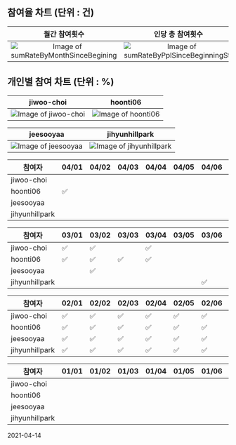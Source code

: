## 참여율 차트 (단위 : 건)
|월간 참여횟수|인당 총 참여횟수|
|:-:|:-:
|![Image of sumRateByMonthSinceBegining](https://quickchart.io/chart?c={"type":"bar","data":{"labels":["202101","202102","202103","202104"],"datasets":[{"backgroundColor":"rgb(75,192,192)","data":[32,66,53,1]}]},"options":{"legend":{"display":false}}})|![Image of sumRateByPplSinceBeginningStr](https://quickchart.io/chart?c={"type":"bar","data":{"labels":["jiwoo-choi","hoonti06","jeesooyaa","jihyunhillpark"],"datasets":[{"backgroundColor":"rgb(255,99,132)","data":[45,52,34,21]}]},"options":{"legend":{"display":false}}})
## 개인별 참여 차트 (단위 : %)
|jiwoo-choi|hoonti06
|:-:|:-:
|![Image of jiwoo-choi](https://quickchart.io/chart?c={"type":"bar","data":{"labels":["2021-01","2021-02","2021-03","2021-04"],"datasets":[{"backgroundColor":"rgb(54,162,235)","data":[26,71,55,0]}]},"options":{"legend":{"display":false},"scales":{"yAxes":[{"ticks":{"stepSize":5,"min":0,"max":100}}]}}})|![Image of hoonti06](https://quickchart.io/chart?c={"type":"bar","data":{"labels":["2021-01","2021-02","2021-03","2021-04"],"datasets":[{"backgroundColor":"rgb(54,162,235)","data":[29,75,68,3]}]},"options":{"legend":{"display":false},"scales":{"yAxes":[{"ticks":{"stepSize":5,"min":0,"max":100}}]}}})

|jeesooyaa|jihyunhillpark
|:-:|:-:
|![Image of jeesooyaa](https://quickchart.io/chart?c={"type":"bar","data":{"labels":["2021-01","2021-02","2021-03","2021-04"],"datasets":[{"backgroundColor":"rgb(54,162,235)","data":[26,50,39,0]}]},"options":{"legend":{"display":false},"scales":{"yAxes":[{"ticks":{"stepSize":5,"min":0,"max":100}}]}}})|![Image of jihyunhillpark](https://quickchart.io/chart?c={"type":"bar","data":{"labels":["2021-01","2021-02","2021-03","2021-04"],"datasets":[{"backgroundColor":"rgb(54,162,235)","data":[23,39,10,0]}]},"options":{"legend":{"display":false},"scales":{"yAxes":[{"ticks":{"stepSize":5,"min":0,"max":100}}]}}})

참여자|04/01|04/02|04/03|04/04|04/05|04/06|04/07|04/08|04/09|04/10|04/11|04/12|04/13|04/14|04/15|04/16|04/17|04/18|04/19|04/20|04/21|04/22|04/23|04/24|04/25|04/26|04/27|04/28|04/29|04/30
|--|--|--|--|--|--|--|--|--|--|--|--|--|--|--|--|--|--|--|--|--|--|--|--|--|--|--|--|--|--|--
jiwoo-choi| | | | | | | | | | | | | | | | | | | | | | | | | | | | | | 
hoonti06|✅| | | | | | | | | | | | | | | | | | | | | | | | | | | | | 
jeesooyaa| | | | | | | | | | | | | | | | | | | | | | | | | | | | | | 
jihyunhillpark| | | | | | | | | | | | | | | | | | | | | | | | | | | | | | 

참여자|03/01|03/02|03/03|03/04|03/05|03/06|03/07|03/08|03/09|03/10|03/11|03/12|03/13|03/14|03/15|03/16|03/17|03/18|03/19|03/20|03/21|03/22|03/23|03/24|03/25|03/26|03/27|03/28|03/29|03/30|03/31
|--|--|--|--|--|--|--|--|--|--|--|--|--|--|--|--|--|--|--|--|--|--|--|--|--|--|--|--|--|--|--|--
jiwoo-choi|✅|✅| |✅| | |✅| |✅|✅| | |✅| |✅|✅|✅|✅| | | |✅|✅|✅|✅|✅| |✅| | | 
hoonti06|✅|✅|✅|✅| | | |✅| |✅|✅|✅| | |✅|✅|✅|✅| |✅| |✅|✅|✅|✅|✅|✅| |✅|✅| 
jeesooyaa| |✅| | | | | |✅|✅| | | | | |✅|✅|✅|✅|✅| |✅| | | | | | |✅|✅| |✅
jihyunhillpark| | | | | |✅| | | | | | | | | |✅| | | | | | | | | | | | |✅| | 

참여자|02/01|02/02|02/03|02/04|02/05|02/06|02/07|02/08|02/09|02/10|02/11|02/12|02/13|02/14|02/15|02/16|02/17|02/18|02/19|02/20|02/21|02/22|02/23|02/24|02/25|02/26|02/27|02/28
|--|--|--|--|--|--|--|--|--|--|--|--|--|--|--|--|--|--|--|--|--|--|--|--|--|--|--|--|--
jiwoo-choi|✅|✅|✅|✅|✅|✅| |✅| |✅| | | | |✅|✅|✅|✅|✅|✅| |✅|✅|✅|✅|✅| |✅
hoonti06|✅|✅|✅|✅|✅|✅| |✅|✅|✅| |✅| | |✅|✅|✅|✅|✅|✅| |✅|✅|✅|✅|✅| | 
jeesooyaa|✅|✅|✅|✅|✅|✅| | |✅| |✅| |✅| |✅| |✅|✅| |✅| | |✅| | | | | 
jihyunhillpark|✅|✅|✅|✅|✅|✅| |✅| |✅|✅| | | |✅|✅| | | | | | | | | | | | 

참여자|01/01|01/02|01/03|01/04|01/05|01/06|01/07|01/08|01/09|01/10|01/11|01/12|01/13|01/14|01/15|01/16|01/17|01/18|01/19|01/20|01/21|01/22|01/23|01/24|01/25|01/26|01/27|01/28|01/29|01/30|01/31
|--|--|--|--|--|--|--|--|--|--|--|--|--|--|--|--|--|--|--|--|--|--|--|--|--|--|--|--|--|--|--|--
jiwoo-choi| | | | | | | | | | | | | | | | | | | | | | |✅|✅|✅|✅|✅|✅|✅| |✅
hoonti06| | | | | | | | | | | | | | | | | | | | | | |✅|✅|✅|✅|✅|✅|✅|✅|✅
jeesooyaa| | | | | | | | | | | | | | | | | | | | | | |✅|✅|✅|✅|✅| |✅|✅|✅
jihyunhillpark| | | | | | | | | | | | | | | | | | | | | | |✅|✅|✅| |✅| |✅|✅|✅


2021-04-14